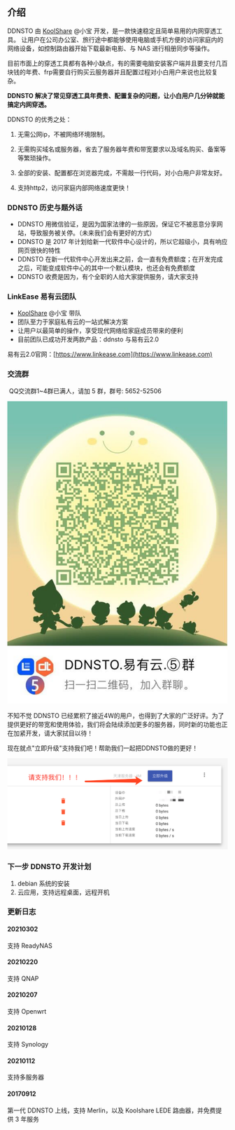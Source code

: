 ## 介绍

DDNSTO 由 [KoolShare](https://koolshare.cn/space-uid-2380.html) @小宝 开发，是一款快速稳定且简单易用的内网穿透工具。
让用户在公司办公室、旅行途中都能够使用电脑或手机方便的访问家庭内的网络设备，如控制路由器开始下载最新电影、与 NAS 进行相册同步等操作。

目前市面上的穿透工具都有各种小缺点，有的需要电脑安装客户端并且要支付几百块钱的年费、frp需要自行购买云服务器并且配置过程对小白用户来说也比较复杂。

**DDNSTO 解决了常见穿透工具年费贵、配置复杂的问题，让小白用户几分钟就能搞定内网穿透。**

DDNSTO 的优秀之处：

1. 无需公网ip，不被网络环境限制。

2. 无需购买域名或服务器，省去了服务器年费和带宽要求以及域名购买、备案等等繁琐操作。

3. 全部的安装、配置都在浏览器完成，不需敲一行代码，对小白用户非常友好。

4. 支持http2，访问家庭内部网络速度更快！

### DDNSTO 历史与题外话

* DDNSTO 用微信验证，是因为国家法律的一些原因，保证它不被恶意分享网站，导致服务被关停。（未来我们会有更好的方式）
* DDNSTO 是 2017 年计划给新一代软件中心设计的，所以它超级小，具有响应网页很快的特性
* DDNSTO 在新一代软件中心开发出来之前，会一直有免费额度；在开发完成之后，可能变成软件中心的其中一个默认模块，也还会有免费额度
* DDNSTO 收费是因为，有个全职的人给大家提供服务，请大家支持

### LinkEase 易有云团队
* [KoolShare](https://koolshare.cn/space-uid-2380.html) @小宝 带队
* 团队至力于家庭私有云的一站式解决方案
* 让用户以最简单的操作，享受现代网络给家庭成员带来的便利
* 目前团队已成功开发两款产品：ddnsto 与易有云2.0

易有云2.0官网：[https://www.linkease.com](https://www.linkease.com)

### 交流群

​												QQ交流群1~4群已满人，请加 5 群，群号: 5652-52506

![img](./koolshare_merlin/qq-5.jpeg)


不知不觉 DDNSTO 已经累积了接近4W的用户，也得到了大家的广泛好评。为了提供更好的带宽和使用体验，我们将会陆续添加更多的服务器，同时新的功能也正在加紧开发，请大家拭目以待！

现在就点"立即升级"支持我们吧！帮助我们一起把DDNSTO做的更好！

![image-20210203212255250](./koolshare_merlin/image-20210203212255250.png)

### 下一步 DDNSTO 开发计划

1. debian 系统的安装
2. 云应用，支持远程桌面，远程开机

### 更新日志

#### 20210302
支持 ReadyNAS

#### 20210220
支持 QNAP

#### 20210207
支持 Openwrt

#### 20210128
支持 Synology

#### 20210112
支持多服务器

#### 20170912
第一代 DDNSTO 上线，支持 Merlin，以及 Koolshare LEDE 路由器，并免费提供 3 年服务
